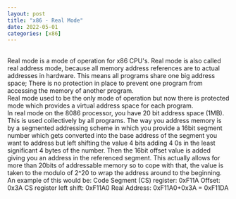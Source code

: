 ```yaml
---
layout: post
title: "x86 - Real Mode"
date: 2022-05-01
categories: [x86]
---
```

<br> 
Real mode is a mode of operation for x86 CPU's. Real mode is also called real 
address mode, because all memory address references are to actual addresses in 
hardware. This means all programs share one big address space; There is no 
protection in place to prevent one program from accessing the memory of another
program.     
<br> 
Real mode used to be the only mode of operation but now there is protected mode 
which provides a virtual address space for each program.  
<br> 
In real mode on the 8086 processor, you have 20 bit address space (1MB). This is 
used collectively by all programs. The way you address memory is by a segmented
addressing scheme in which you provide a 16bit segment number which gets 
converted into the base address of the segment you want to address but left 
shifting the value 4 bits adding 4 0s in the least significant 4 bytes of the 
number. Then the 16bit offset value is added giving you an address in the 
referenced segment. This actually allows for more than 20bits of addressable 
memory so to cope with that, the value is taken to the modulo of 2^20 to wrap
the address around to the beginning.    
<br> 
An example of this would be:     
Code Segment (CS) register: 0xF11A    
Offset: 0x3A     
CS register left shift: 0xF11A0     
Real Address: 0xF11A0+0x3A = 0xF11DA     
